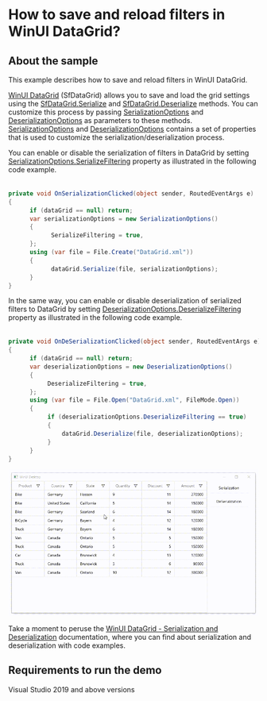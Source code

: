 # How to save and reload filters in WinUI DataGrid?

## About the sample

This example describes how to save and reload filters in WinUI DataGrid.

[WinUI DataGrid](https://www.syncfusion.com/winui-controls/datagrid) (SfDataGrid) allows you to save and load the grid settings using the [SfDataGrid.Serialize](https://help.syncfusion.com/cr/winui/Syncfusion.UI.Xaml.DataGrid.SfDataGrid.html#Syncfusion_UI_Xaml_DataGrid_SfDataGrid_Serialize_Windows_Storage_StorageFile_) and [SfDataGrid.Deserialize](https://help.syncfusion.com/cr/winui/Syncfusion.UI.Xaml.DataGrid.SfDataGrid.html#Syncfusion_UI_Xaml_DataGrid_SfDataGrid_Deserialize_Windows_Storage_StorageFile_) methods. You can customize this process by passing [SerializationOptions](https://help.syncfusion.com/cr/winui/Syncfusion.UI.Xaml.DataGrid.Serialization.SerializationOptions.html) and [DeserializationOptions](https://help.syncfusion.com/cr/winui/Syncfusion.UI.Xaml.DataGrid.Serialization.DeserializationOptions.html) as parameters to these methods. [SerializationOptions](https://help.syncfusion.com/cr/winui/Syncfusion.UI.Xaml.DataGrid.Serialization.SerializationOptions.html) and [DeserializationOptions](https://help.syncfusion.com/cr/winui/Syncfusion.UI.Xaml.DataGrid.Serialization.DeserializationOptions.html) contains a set of properties that is used to customize the serialization/deserialization process.

You can enable or disable the serialization of filters in DataGrid by setting [SerializationOptions.SerializeFiltering](https://help.syncfusion.com/cr/winui/Syncfusion.UI.Xaml.DataGrid.Serialization.SerializationOptions.html#Syncfusion_UI_Xaml_DataGrid_Serialization_SerializationOptions_SerializeFiltering) property as illustrated in the following code example.

``` C#

private void OnSerializationClicked(object sender, RoutedEventArgs e)
{
      if (dataGrid == null) return;
      var serializationOptions = new SerializationOptions()
      {
            SerializeFiltering = true,
      };
      using (var file = File.Create("DataGrid.xml"))
      {
            dataGrid.Serialize(file, serializationOptions);
      }
}

```

In the same way, you can enable or disable deserialization of serialized filters to DataGrid by setting [DeserializationOptions.DeserializeFiltering](https://help.syncfusion.com/cr/winui/Syncfusion.UI.Xaml.DataGrid.Serialization.DeserializationOptions.html#Syncfusion_UI_Xaml_DataGrid_Serialization_DeserializationOptions_DeserializeFiltering) property as illustrated in the following code example.

``` C#

private void OnDeSerializationClicked(object sender, RoutedEventArgs e)
{
      if (dataGrid == null) return;
      var deserializationOptions = new DeserializationOptions()
      {
           DeserializeFiltering = true,
      };
      using (var file = File.Open("DataGrid.xml", FileMode.Open))
      {
           if (deserializationOptions.DeserializeFiltering == true)
           {
               dataGrid.Deserialize(file, deserializationOptions);
           }
      }
}

```

![Serialization and Deserialization applied in SfDataGrid](SaveandReloadthefilters.gif)

Take a moment to peruse the [WinUI DataGrid - Serialization and Deserialization](https://help.syncfusion.com/winui/datagrid/serialization-and-deserialization) documentation, where you can find about serialization and deserialization with code examples.

## Requirements to run the demo
Visual Studio 2019 and above versions
